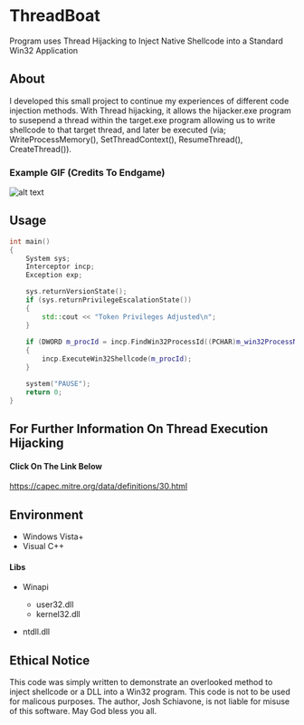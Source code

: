 # ThreadBoat
Program uses Thread Hijacking to Inject Native Shellcode into a Standard Win32 Application

## About 
I developed this small project to continue my experiences of different code injection methods.
With Thread hijacking, it allows the hijacker.exe program to susepend a thread within the target.exe program
allowing us to write shellcode to that target thread, and later be executed (via; WriteProcessMemory(), SetThreadContext(), ResumeThread(), CreateThread()).

### Example GIF (Credits To Endgame)
![alt text](https://1.bp.blogspot.com/-pQCXPk6NBB8/XZU5iLWXOFI/AAAAAAAAQf4/2YjvCImtlqAqyhPKL6_ea1GnXJYNiSIwACNcBGAsYHQ/s640/ThreadBoat_1.gif)

## Usage
```cpp
int main()
{
	System sys;
	Interceptor incp;
	Exception exp;

	sys.returnVersionState();
	if (sys.returnPrivilegeEscalationState())
	{
		std::cout << "Token Privileges Adjusted\n";
	}
	
	if (DWORD m_procId = incp.FindWin32ProcessId((PCHAR)m_win32ProcessName))
	{
		incp.ExecuteWin32Shellcode(m_procId);
	}

	system("PAUSE");
	return 0;
}
```
## For Further Information On Thread Execution Hijacking 
#### Click On The Link Below
https://capec.mitre.org/data/definitions/30.html

## Environment
- Windows Vista+ 
- Visual C++
#### Libs
- Winapi
  - user32.dll
  - kernel32.dll

- ntdll.dll

## Ethical Notice
This code was simply written to demonstrate an overlooked method to inject shellcode or a DLL into a Win32 program. This code is not to be used for malicous purposes. The author, Josh Schiavone, is not liable for misuse of this software. May God bless you all.

